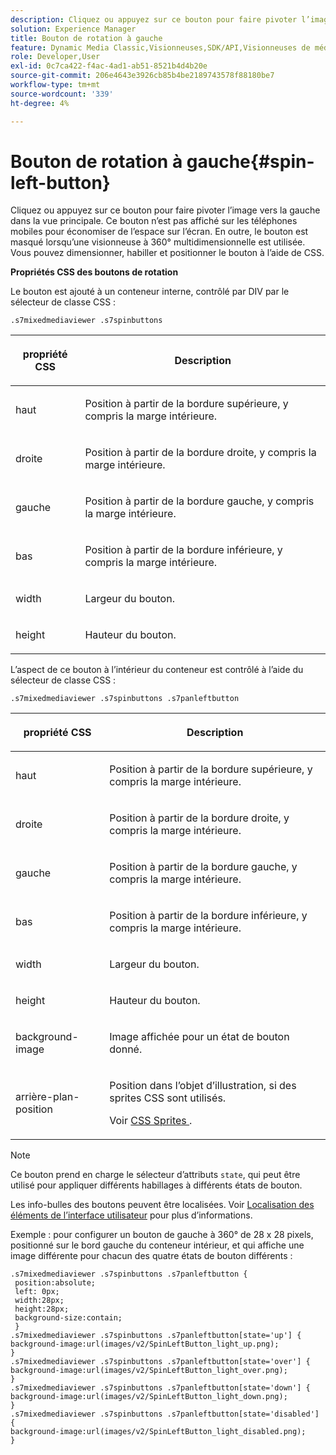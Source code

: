 ```yaml
---
description: Cliquez ou appuyez sur ce bouton pour faire pivoter l’image vers la gauche dans la vue principale. Ce bouton n’est pas affiché sur les téléphones mobiles pour économiser de l’espace sur l’écran. En outre, le bouton est masqué lorsqu’une visionneuse à 360° multidimensionnelle est utilisée. Vous pouvez dimensionner, habiller et positionner le bouton à l’aide de CSS.
solution: Experience Manager
title: Bouton de rotation à gauche
feature: Dynamic Media Classic,Visionneuses,SDK/API,Visionneuses de médias mixtes
role: Developer,User
exl-id: 0c7ca422-f4ac-4ad1-ab51-8521b4d4b20e
source-git-commit: 206e4643e3926cb85b4be2189743578f88180be7
workflow-type: tm+mt
source-wordcount: '339'
ht-degree: 4%

---
```


# Bouton de rotation à gauche{#spin-left-button}

Cliquez ou appuyez sur ce bouton pour faire pivoter l’image vers la gauche dans la vue principale. Ce bouton n’est pas affiché sur les téléphones mobiles pour économiser de l’espace sur l’écran. En outre, le bouton est masqué lorsqu’une visionneuse à 360° multidimensionnelle est utilisée. Vous pouvez dimensionner, habiller et positionner le bouton à l’aide de CSS.

<!--<a id="section_061E550C1C1D4DB2BD663A898895B38C"></a>-->

**Propriétés CSS des boutons de rotation**

Le bouton est ajouté à un conteneur interne, contrôlé par DIV par le sélecteur de classe CSS :

```
.s7mixedmediaviewer .s7spinbuttons
```

<table id="table_94EE3F5BBE4547C0B4943471CEE7EDE4"> 
 <thead> 
  <tr> 
   <th colname="col1" class="entry"> <p> propriété CSS </p> </th> 
   <th colname="col2" class="entry"> <p>Description </p> </th> 
  </tr> 
 </thead>
 <tbody> 
  <tr> 
   <td colname="col1"> <p> <span class="codeph"> haut </span> </p> </td> 
   <td colname="col2"> <p>Position à partir de la bordure supérieure, y compris la marge intérieure. </p> </td> 
  </tr> 
  <tr> 
   <td colname="col1"> <p> <span class="codeph"> droite </span> </p> </td> 
   <td colname="col2"> <p>Position à partir de la bordure droite, y compris la marge intérieure. </p> </td> 
  </tr> 
  <tr> 
   <td colname="col1"> <p> <span class="codeph"> gauche </span> </p> </td> 
   <td colname="col2"> <p>Position à partir de la bordure gauche, y compris la marge intérieure. </p> </td> 
  </tr> 
  <tr> 
   <td colname="col1"> <p> <span class="codeph"> bas </span> </p> </td> 
   <td colname="col2"> <p>Position à partir de la bordure inférieure, y compris la marge intérieure. </p> </td> 
  </tr> 
  <tr> 
   <td colname="col1"> <p> <span class="codeph"> width </span> </p> </td> 
   <td colname="col2"> <p>Largeur du bouton. </p> </td> 
  </tr> 
  <tr> 
   <td colname="col1"> <p> <span class="codeph"> height </span> </p> </td> 
   <td colname="col2"> <p>Hauteur du bouton. </p> </td> 
  </tr> 
 </tbody> 
</table>

L’aspect de ce bouton à l’intérieur du conteneur est contrôlé à l’aide du sélecteur de classe CSS :

```
.s7mixedmediaviewer .s7spinbuttons .s7panleftbutton
```

<table id="table_3EC45539877A479DB83E8FC69142450B"> 
 <thead> 
  <tr> 
   <th colname="col1" class="entry"> <p> propriété CSS </p> </th> 
   <th colname="col2" class="entry"> <p>Description </p> </th> 
  </tr> 
 </thead>
 <tbody> 
  <tr> 
   <td colname="col1"> <p> <span class="codeph"> haut </span> </p> </td> 
   <td colname="col2"> <p>Position à partir de la bordure supérieure, y compris la marge intérieure. </p> </td> 
  </tr> 
  <tr> 
   <td colname="col1"> <p> <span class="codeph"> droite </span> </p> </td> 
   <td colname="col2"> <p>Position à partir de la bordure droite, y compris la marge intérieure. </p> </td> 
  </tr> 
  <tr> 
   <td colname="col1"> <p> <span class="codeph"> gauche </span> </p> </td> 
   <td colname="col2"> <p>Position à partir de la bordure gauche, y compris la marge intérieure. </p> </td> 
  </tr> 
  <tr> 
   <td colname="col1"> <p> <span class="codeph"> bas </span> </p> </td> 
   <td colname="col2"> <p>Position à partir de la bordure inférieure, y compris la marge intérieure. </p> </td> 
  </tr> 
  <tr> 
   <td colname="col1"> <p> <span class="codeph"> width  </span> </p> </td> 
   <td colname="col2"> <p>Largeur du bouton. </p> </td> 
  </tr> 
  <tr> 
   <td colname="col1"> <p> <span class="codeph"> height  </span> </p> </td> 
   <td colname="col2"> <p>Hauteur du bouton. </p> </td> 
  </tr> 
  <tr> 
   <td colname="col1"> <p> <span class="codeph"> background-image  </span> </p> </td> 
   <td colname="col2"> <p>Image affichée pour un état de bouton donné. </p> </td> 
  </tr> 
  <tr> 
   <td colname="col1"> <p> <span class="codeph"> arrière-plan-position  </span> </p> </td> 
   <td colname="col2"> <p> Position dans l’objet d’illustration, si des sprites CSS sont utilisés. </p> <p>Voir <a href="../../../c-html5-s7-aem-asset-viewers/c-html5-mixedmedia-viewer-about/c-html5-mixedmedia-viewer-customizingviewer/c-html5-mixedmedia-viewer-customizingviewer.md#section-209a43dfbddf4fc589e79cddaf233f50" format="dita" scope="local"> CSS Sprites </a>. </p> </td> 
  </tr> 
 </tbody> 
</table>

>[!NOTE]
>
>Ce bouton prend en charge le sélecteur d’attributs `state`, qui peut être utilisé pour appliquer différents habillages à différents états de bouton.

Les info-bulles des boutons peuvent être localisées. Voir [Localisation des éléments de l’interface utilisateur](../../../c-html5-s7-aem-asset-viewers/c-html5-mixedmedia-viewer-about/c-html5-mixedmedia-viewer-localization.md#concept-16262b8096474d6c9c018c3e99110dd1) pour plus d’informations.

Exemple : pour configurer un bouton de gauche à 360° de 28 x 28 pixels, positionné sur le bord gauche du conteneur intérieur, et qui affiche une image différente pour chacun des quatre états de bouton différents :

```
.s7mixedmediaviewer .s7spinbuttons .s7panleftbutton { 
 position:absolute; 
 left: 0px; 
 width:28px; 
 height:28px; 
 background-size:contain; 
 } 
.s7mixedmediaviewer .s7spinbuttons .s7panleftbutton[state='up'] { 
background-image:url(images/v2/SpinLeftButton_light_up.png); 
} 
.s7mixedmediaviewer .s7spinbuttons .s7panleftbutton[state='over'] { 
background-image:url(images/v2/SpinLeftButton_light_over.png); 
} 
.s7mixedmediaviewer .s7spinbuttons .s7panleftbutton[state='down'] { 
background-image:url(images/v2/SpinLeftButton_light_down.png); 
} 
.s7mixedmediaviewer .s7spinbuttons .s7panleftbutton[state='disabled'] { 
background-image:url(images/v2/SpinLeftButton_light_disabled.png); 
}
```

